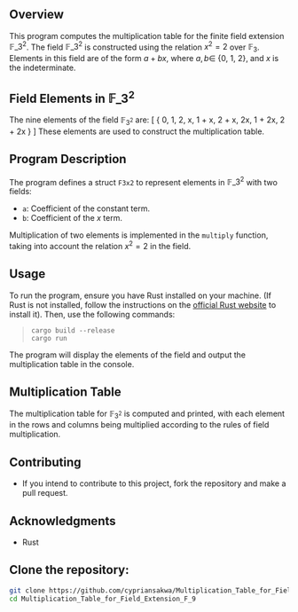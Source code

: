## Overview

This program computes the multiplication table for the finite field extension $\mathbb{F}\_{3^2}$. The field $\mathbb{F}\_{3^2}$ is constructed using the relation $x^2 = 2$ over $\mathbb{F}_3$. Elements in this field are of the form $a + bx$, where $a, b \in$ {0, 1, 2}, and $x$ is the indeterminate.

## Field Elements in $\mathbb{F}\_{3^2}$

The nine elements of the field $\mathbb{F}_{3^2}$ are:
\[
\{ 0, 1, 2, x, 1 + x, 2 + x, 2x, 1 + 2x, 2 + 2x \}
\]
These elements are used to construct the multiplication table.

## Program Description

The program defines a struct `F3x2` to represent elements in $\mathbb{F}\_{3^2}$ with two fields:
  - `a`: Coefficient of the constant term.
  - `b`: Coefficient of the $x$ term.

Multiplication of two elements is implemented in the `multiply` function, taking into account the relation $x^2 = 2$ in the field.
## Usage

To run the program, ensure you have Rust installed on your machine. (If Rust is not installed, follow the instructions on the [official Rust website](https://www.rust-lang.org/tools/install) to install it). Then, use the following commands:

>```
>cargo build --release
>cargo run

The program will display the elements of the field and output the multiplication table in the console.
## Multiplication Table

The multiplication table for $\mathbb{F}_{3^2}$ is computed and printed, with each element in the rows and columns being multiplied according to the rules of field multiplication.

## Contributing
  - If you intend to contribute to this project, fork the repository and make a pull request.
## Acknowledgments
- Rust

## Clone the repository:

   ```bash
   git clone https://github.com/cypriansakwa/Multiplication_Table_for_Field_Extension_F_9.git
   cd Multiplication_Table_for_Field_Extension_F_9
